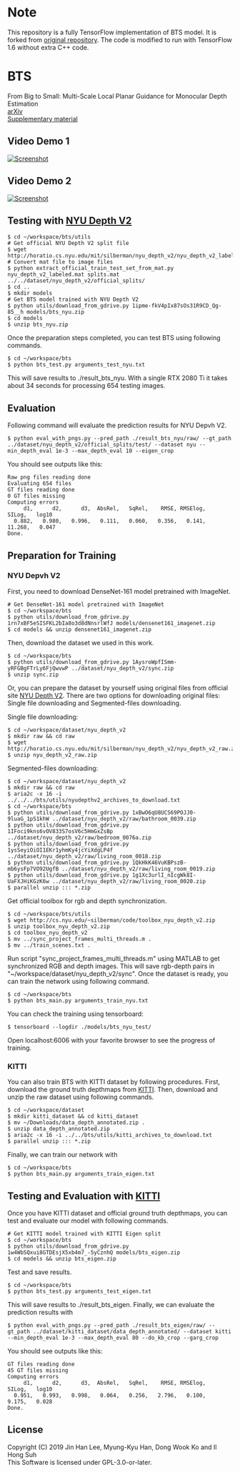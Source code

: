 
# Note
This repository is a fully TensorFlow implementation of BTS model. It is forked from [original repository](https://github.com/saeid-h/bts-fully-tf). The code is modified to run with TensorFlow 1.6 without extra C++ code.

# BTS
From Big to Small: Multi-Scale Local Planar Guidance for Monocular Depth Estimation   
[arXiv](https://arxiv.org/abs/1907.10326)  
[Supplementary material](https://arxiv.org/src/1907.10326v4/anc/bts_sm.pdf) 

## Video Demo 1
[![Screenshot](https://img.youtube.com/vi/2fPdZYzx9Cg/maxresdefault.jpg)](https://www.youtube.com/watch?v=2fPdZYzx9Cg)
## Video Demo 2
[![Screenshot](https://img.youtube.com/vi/1J-GSb0fROw/maxresdefault.jpg)](https://www.youtube.com/watch?v=1J-GSb0fROw)

## Testing with [NYU Depth V2](https://cs.nyu.edu/~silberman/datasets/nyu_depth_v2.html)
```shell
$ cd ~/workspace/bts/utils
# Get official NYU Depth V2 split file
$ wget http://horatio.cs.nyu.edu/mit/silberman/nyu_depth_v2/nyu_depth_v2_labeled.mat
# Convert mat file to image files
$ python extract_official_train_test_set_from_mat.py nyu_depth_v2_labeled.mat splits.mat ../../dataset/nyu_depth_v2/official_splits/
$ cd ..
$ mkdir models
# Get BTS model trained with NYU Depth V2
$ python utils/download_from_gdrive.py 1ipme-fkV4pIx87sOs31R9CD_Qg-85__h models/bts_nyu.zip
$ cd models
$ unzip bts_nyu.zip
```
Once the preparation steps completed, you can test BTS using following commands.
```
$ cd ~/workspace/bts
$ python bts_test.py arguments_test_nyu.txt
```
This will save results to ./result_bts_nyu. With a single RTX 2080 Ti it takes about 34 seconds for processing 654 testing images. 

## Evaluation
Following command will evaluate the prediction results for NYU Depvh V2.
```
$ python eval_with_pngs.py --pred_path ./result_bts_nyu/raw/ --gt_path ../dataset/nyu_depth_v2/official_splits/test/ --dataset nyu --min_depth_eval 1e-3 --max_depth_eval 10 --eigen_crop
```

You should see outputs like this:
```
Raw png files reading done
Evaluating 654 files
GT files reading done
0 GT files missing
Computing errors
     d1,      d2,      d3,  AbsRel,   SqRel,    RMSE, RMSElog,   SILog,   log10
  0.882,   0.980,   0.996,   0.111,   0.060,   0.356,   0.141,  11.268,   0.047
Done.
```

## Preparation for Training
### NYU Depvh V2
First, you need to download DenseNet-161 model pretrained with ImageNet.
```
# Get DenseNet-161 model pretrained with ImageNet
$ cd ~/workspace/bts
$ python utils/download_from_gdrive.py 1rn7xBF5eSISFKL2bIa8o3d8dNnsrlWfJ models/densenet161_imagenet.zip
$ cd models && unzip densenet161_imagenet.zip
```
Then, download the dataset we used in this work.
```
$ cd ~/workspace/bts
$ python utils/download_from_gdrive.py 1AysroWpfISmm-yRFGBgFTrLy6FjQwvwP ../dataset/nyu_depth_v2/sync.zip
$ unzip sync.zip
```

Or, you can prepare the dataset by yourself using original files from official site [NYU Depth V2](https://cs.nyu.edu/~silberman/datasets/nyu_depth_v2.html).
There are two options for downloading original files: Single file downloading and Segmented-files downloading.

Single file downloading:
```
$ cd ~/workspace/dataset/nyu_depth_v2
$ mkdir raw && cd raw
$ wget http://horatio.cs.nyu.edu/mit/silberman/nyu_depth_v2/nyu_depth_v2_raw.zip
$ unzip nyu_depth_v2_raw.zip
```
Segmented-files downloading:
```
$ cd ~/workspace/dataset/nyu_depth_v2
$ mkdir raw && cd raw
$ aria2c -x 16 -i ../../../bts/utils/nyudepthv2_archives_to_download.txt
$ cd ~/workspace/bts
$ python utils/download_from_gdrive.py 1xBwO6qU8UCS69POJJ0-9luaG_1pS1khW ../dataset/nyu_depth_v2/raw/bathroom_0039.zip
$ python utils/download_from_gdrive.py 1IFoci9kns6vOV833S7osV6c5HmGxZsBp ../dataset/nyu_depth_v2/raw/bedroom_0076a.zip
$ python utils/download_from_gdrive.py 1ysSeyiOiOI1EKr1yhmKy4jcYiXdgLP4f ../dataset/nyu_depth_v2/raw/living_room_0018.zip
$ python utils/download_from_gdrive.py 1QkHkK46VuKBPszB-mb6ysFp7VO92UgfB ../dataset/nyu_depth_v2/raw/living_room_0019.zip
$ python utils/download_from_gdrive.py 1g1Xc3urlI_nIcgWk8I-UaFXJHiKGzK6w ../dataset/nyu_depth_v2/raw/living_room_0020.zip
$ parallel unzip ::: *.zip
```
Get official toolbox for rgb and depth synchronization.
```
$ cd ~/workspace/bts/utils
$ wget http://cs.nyu.edu/~silberman/code/toolbox_nyu_depth_v2.zip
$ unzip toolbox_nyu_depth_v2.zip
$ cd toolbox_nyu_depth_v2
$ mv ../sync_project_frames_multi_threads.m .
$ mv ../train_scenes.txt .
```
Run script "sync_project_frames_multi_threads.m" using MATLAB to get synchronized RGB and depth images.
This will save rgb-depth pairs in "~/workspace/dataset/nyu_depth_v2/sync".
Once the dataset is ready, you can train the network using following command.
```
$ cd ~/workspace/bts
$ python bts_main.py arguments_train_nyu.txt
```
You can check the training using tensorboard:
```
$ tensorboard --logdir ./models/bts_nyu_test/
```
Open localhost:6006 with your favorite browser to see the progress of training.

### KITTI
You can also train BTS with KITTI dataset by following procedures.
First, download the ground truth depthmaps from [KITTI](http://www.cvlibs.net/download.php?file=data_depth_annotated.zip).
Then, download and unzip the raw dataset using following commands.
```
$ cd ~/workspace/dataset
$ mkdir kitti_dataset && cd kitti_dataset
$ mv ~/Downloads/data_depth_annotated.zip .
$ unzip data_depth_annotated.zip
$ aria2c -x 16 -i ../../bts/utils/kitti_archives_to_download.txt
$ parallel unzip ::: *.zip
```
Finally, we can train our network with
```
$ cd ~/workspace/bts
$ python bts_main.py arguments_train_eigen.txt
```

## Testing and Evaluation with [KITTI](http://www.cvlibs.net/datasets/kitti/eval_depth.php?benchmark=depth_prediction)
Once you have KITTI dataset and official ground truth depthmaps, you can test and evaluate our model with following commands.
```
# Get KITTI model trained with KITTI Eigen split
$ cd ~/workspace/bts
$ python utils/download_from_gdrive.py 1w4WbSQxui8GTDEsjX5xb4m7_-5yCznhQ models/bts_eigen.zip
$ cd models && unzip bts_eigen.zip
```
Test and save results.
```
$ cd ~/workspace/bts
$ python bts_test.py arguments_test_eigen.txt
```
This will save results to ./result_bts_eigen.
Finally, we can evaluate the prediction results with
```
$ python eval_with_pngs.py --pred_path ./result_bts_eigen/raw/ --gt_path ../dataset/kitti_dataset/data_depth_annotated/ --dataset kitti --min_depth_eval 1e-3 --max_depth_eval 80 --do_kb_crop --garg_crop
```
You should see outputs like this:
```
GT files reading done
45 GT files missing
Computing errors
     d1,      d2,      d3,  AbsRel,   SqRel,    RMSE, RMSElog,   SILog,   log10
  0.951,   0.993,   0.998,   0.064,   0.256,   2.796,   0.100,   9.175,   0.028
Done.
```

## License
Copyright (C) 2019 Jin Han Lee, Myung-Kyu Han, Dong Wook Ko and Il Hong Suh \
This Software is licensed under GPL-3.0-or-later.
